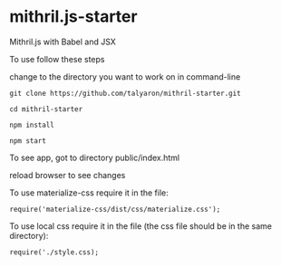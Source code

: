 # mithril.js-starter
Mithril.js  with Babel and JSX

To use follow these steps

change to the directory you want to work on
in command-line
```
git clone https://github.com/talyaron/mithril-starter.git

cd mithril-starter

npm install

npm start
```

To see app, got to directory public/index.html

reload browser to see changes


To use materialize-css require it in the file:
```
require('materialize-css/dist/css/materialize.css');
```
To use local css require it in the file (the css file should be in the same directory):
```
require('./style.css);
```

